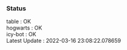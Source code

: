 ### Status


table : OK  
hogwarts : OK  
icy-bot : OK  
Latest Update : 2022-03-16 23:08:22.078659
